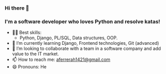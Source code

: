 ### Hi there 👋

### I'm a software developer who loves Python and resolve katas!

- 🧑‍💻 Best skills:
    - Python, Django, PL/SQL, Data structures, OOP.
- 🌱 I’m currently learning Django, Frontend technologies, Git (advanced)
- 👯 I’m looking to collaborate with a team in a software company and add value to the IT market.
- 📫 How to reach me: aferrerah1421@gmail.com
- 😄 Pronouns: He

